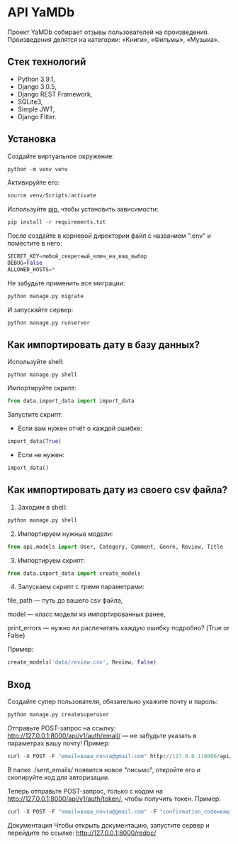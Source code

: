 # API YaMDb
Проект YaMDb собирает отзывы пользователей на произведения. Произведения делятся на категории: «Книги», «Фильмы», «Музыка».

## Стек технологий
* Python 3.9.1, 
* Django 3.0.5, 
* Django REST Framework, 
* SQLite3, 
* Simple JWT, 
* Django Filter.

## Установка
Создайте виртуальное окружение:
```python
python -m venv venv
```

Активируйте его:
```python
source venv/Scripts/activate
```

Используйте [pip](https://pip.pypa.io/en/stable/), чтобы установить зависимости:
```python
pip install -r requirements.txt
```

После создайте в корневой директории файл с названием ".env" и поместите в него:
```python
SECRET_KEY=любой_секретный_ключ_на_ваш_выбор
DEBUG=False
ALLOWED_HOSTS=*
```
Не забудьте применить все миграции:
```python
python manage.py migrate
```

И запускайте сервер:
```python
python manage.py runserver
```

## Как импортировать дату в базу данных?
Используйте shell:

``` python manage.py shell ```

Импортируйте скрипт:
```python
from data.import_data import import_data
```

Запустите скрипт:
* Если вам нужен отчёт о каждой ошибке:
```python
import_data(True)
```

* Если не нужен:
```python
import_data()
```

## Как импортировать дату из своего csv файла?
1. Заходим в shell:
```python
python manage.py shell
```

2. Импортируем нужные модели:
```python
from api.models import User, Category, Comment, Genre, Review, Title
```

3. Импортируем скрипт:
```python
from data.import_data import create_models
```

4. Запускаем скрипт с тремя параметрами:

file_path — путь до вашего csv файла,

model — класс модели из импортированных ранее,

print_errors — нужно ли распечатать каждую ошибку подробно? (True or False)

Пример:

```python
create_models('data/review.csv', Review, False)
``` 

## Вход
Создайте супер пользователя, обязательно укажите почту и пароль:

```python
python manage.py createsuperuser
```

Отправьте POST-запрос на ссылку: http://127.0.0.1:8000/api/v1/auth/email/ — не забудьте указать в параметрах вашу почту! Пример:

```python
curl -X POST -F "email=ваша_почта@gmail.com" http://127.0.0.1:8000/api/v1/auth/email/
```

В папке ./sent_emails/ появится новое "письмо", откройте его и скопируйте код для авторизации.

Теперь отправьте POST-запрос, только с кодом на http://127.0.0.1:8000/api/v1/auth/token/, чтобы получить токен. Пример:

```python
curl -X POST -F "email=ваша_почта@gmail.com" -F "confirmation_code=ваш_код" http://127.0.0.1:8000/api/v1/auth/token/
```

Документация
Чтобы открыть документацию, запустите сервер и перейдите по ссылке: http://127.0.0.1:8000/redoc/
